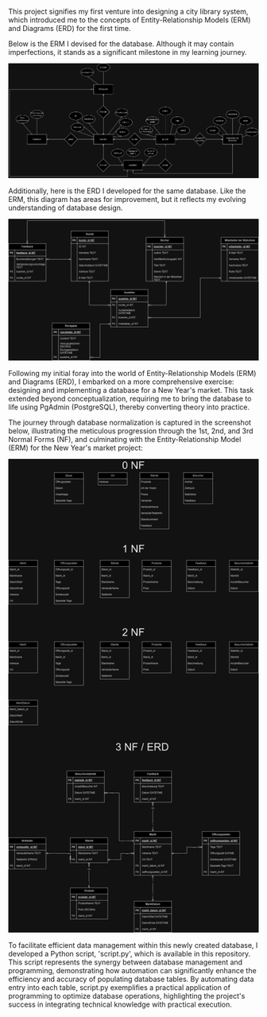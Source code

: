 This project signifies my first venture into designing a city library system, which introduced me to the concepts of Entity-Relationship Models (ERM) and Diagrams (ERD) for the first time.

Below is the ERM I devised for the database. Although it may contain imperfections, it stands as a significant milestone in my learning journey.

![the ERM for the city library](https://github.com/themane04/database/blob/main/images/ERM_Stadtbibliothek_MarjanTomev.jpg)

Additionally, here is the ERD I developed for the same database. Like the ERM, this diagram has areas for improvement, but it reflects my evolving understanding of database design.

![the ERM for the city library](https://github.com/themane04/database/blob/main/images/ERD_Stadtbibliothek_MarjanTomev.jpg)


Following my initial foray into the world of Entity-Relationship Models (ERM) and Diagrams (ERD), I embarked on a more comprehensive exercise: designing and implementing a database for a New Year's market. This task extended beyond conceptualization, requiring me to bring the database to life using PgAdmin (PostgreSQL), thereby converting theory into practice.

The journey through database normalization is captured in the screenshot below, illustrating the meticulous progression through the 1st, 2nd, and 3rd Normal Forms (NF), and culminating with the Entity-Relationship Model (ERM) for the New Year's market project:

![the ERM for the city library](https://github.com/themane04/database/blob/main/images/Weihnachtsmarkt_MarjanTomev.jpg)

To facilitate efficient data management within this newly created database, I developed a Python script, 'script.py', which is available in this repository. This script represents the synergy between database management and programming, demonstrating how automation can significantly enhance the efficiency and accuracy of populating database tables. By automating data entry into each table, script.py exemplifies a practical application of programming to optimize database operations, highlighting the project's success in integrating technical knowledge with practical execution.

